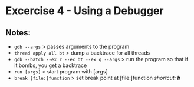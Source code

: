# Excercise 4 - Using a Debugger

## Notes:
- `gdb --args` > passes arguments to the program
- `thread apply all bt` > dump a backtrace for all threads
- `gdb --batch --ex r --ex bt --ex q --args` > run the program so that if it bombs, you get a backtrace
- `run [args]` > start program with [args]
- `break [file:]function` > set break point at [file:]function _shortcut: **b**_
